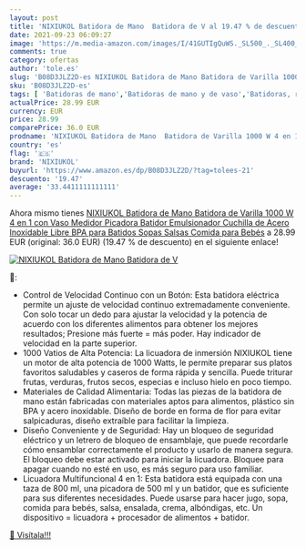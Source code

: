 ```yaml
---
layout: post
title: 'NIXIUKOL Batidora de Mano  Batidora de V al 19.47 % de descuento'
date: 2021-09-23 06:09:27
image: 'https://m.media-amazon.com/images/I/41GUTIgQuWS._SL500_._SL400_.jpg'
comments: true
category: ofertas
author: 'tole.es'
slug: 'B08D3JLZ2D-es NIXIUKOL Batidora de Mano Batidora de Varilla 1000 W 4 en...'
sku: 'B08D3JLZ2D-es'
tags: [ 'Batidoras de mano','Batidoras de mano y de vaso','Batidoras, robots de cocina y minipicadoras','Hogar y cocina','Pequeño electrodoméstico','bebés','nixiukol', ]
actualPrice: 28.99 EUR
currency: EUR
price: 28.99
comparePrice: 36.0 EUR
prodname: 'NIXIUKOL Batidora de Mano  Batidora de Varilla 1000 W 4 en 1  con Vaso Medidor  Picadora  Batidor Emulsionador  Cuchilla de Acero Inoxidable  Libre BPA  para Batidos  Sopas  Salsas  Comida para Bebés'
country: 'es'
flag: '🇪🇸'
brand: 'NIXIUKOL'
buyurl: 'https://www.amazon.es/dp/B08D3JLZ2D/?tag=tolees-21'
descuento: '19.47'
average: '33.4411111111111'
---
```


Ahora mismo tienes [NIXIUKOL Batidora de Mano  Batidora de Varilla 1000 W 4 en 1  con Vaso Medidor  Picadora  Batidor Emulsionador  Cuchilla de Acero Inoxidable  Libre BPA  para Batidos  Sopas  Salsas  Comida para Bebés](https://www.amazon.es/dp/B08D3JLZ2D/?tag=tolees-21) a 28.99 EUR (original: 36.0 EUR) (19.47 %  de descuento) en el siguiente enlace!

[![NIXIUKOL Batidora de Mano  Batidora de V](https://m.media-amazon.com/images/I/41GUTIgQuWS._SL500_._SL400_.jpg)](https://www.amazon.es/dp/B08D3JLZ2D/?tag=tolees-21)

🔎:

- Control de Velocidad Continuo con un Botón: Esta batidora eléctrica permite un ajuste de velocidad continuo extremadamente conveniente. Con solo tocar un dedo para ajustar la velocidad y la potencia de acuerdo con los diferentes alimentos para obtener los mejores resultados; Presione más fuerte = más poder. Hay indicador de velocidad en la parte superior.
- 1000 Vatios de Alta Potencia: La licuadora de inmersión NIXIUKOL tiene un motor de alta potencia de 1000 Watts, le permite preparar sus platos favoritos saludables y caseros de forma rápida y sencilla. Puede triturar frutas, verduras, frutos secos, especias e incluso hielo en poco tiempo.
- Materiales de Calidad Alimentaria: Todas las piezas de la batidora de mano están fabricadas con materiales aptos para alimentos, plástico sin BPA y acero inoxidable. Diseño de borde en forma de flor para evitar salpicaduras, diseño extraíble para facilitar la limpieza.
- Diseño Conveniente y de Seguridad: Hay un bloqueo de seguridad eléctrico y un letrero de bloqueo de ensamblaje, que puede recordarle cómo ensamblar correctamente el producto y usarlo de manera segura. El bloqueo debe estar activado para iniciar la licuadora. Bloquee para apagar cuando no esté en uso, es más seguro para uso familiar.
- Licuadora Multifuncional 4 en 1: Esta batidora está equipada con una taza de 800 ml, una picadora de 500 ml y un batidor, que es suficiente para sus diferentes necesidades. Puede usarse para hacer jugo, sopa, comida para bebés, salsa, ensalada, crema, albóndigas, etc. Un dispositivo = licuadora + procesador de alimentos + batidor.

[🛒 Visítala!!!](https://www.amazon.es/dp/B08D3JLZ2D/?tag=tolees-21)
